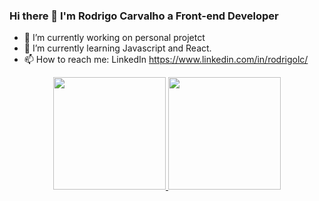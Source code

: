 ### Hi there 👋 I'm Rodrigo Carvalho a Front-end Developer 

- 🔭 I’m currently working on personal projetct 
- 🌱 I’m currently learning Javascript and React.
- 📫 How to reach me: LinkedIn https://www.linkedin.com/in/rodrigolc/

<div align="center">
  <a href="https://github.com/digaogalo">
  <img height="180em" src="https://github-readme-stats.vercel.app/api?username=digaogalo&show_icons=true&theme=dracula&include_all_commits=true&count_private=true"/>
  <img height="180em" src="https://github-readme-stats.vercel.app/api/top-langs/?username=digaogalo&layout=compact&langs_count=7&theme=dracula"/>
</div>

 
